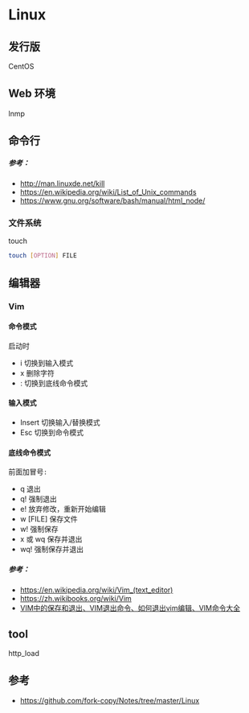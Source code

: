 # Linux

## 发行版
CentOS

## Web 环境
lnmp

## 命令行
##### 参考：
- http://man.linuxde.net/kill
- https://en.wikipedia.org/wiki/List_of_Unix_commands
- https://www.gnu.org/software/bash/manual/html_node/

### 文件系统
touch
```bash
touch [OPTION] FILE
```

## 编辑器
### Vim
#### 命令模式
启动时
- i 切换到输入模式
- x 删除字符
- : 切换到底线命令模式

#### 输入模式
- Insert 切换输入/替换模式
- Esc 切换到命令模式

#### 底线命令模式
前面加冒号`:`
- q 退出
- q! 强制退出
- e! 放弃修改，重新开始编辑
- w [FILE] 保存文件
- w! 强制保存
- x 或 wq 保存并退出
- wq! 强制保存并退出

##### 参考：
- https://en.wikipedia.org/wiki/Vim_(text_editor)
- https://zh.wikibooks.org/wiki/Vim
- [VIM中的保存和退出、VIM退出命令、如何退出vim编辑、VIM命令大全](https://www.jianshu.com/p/0009bf462f15)


## tool
http_load

## 参考
- https://github.com/fork-copy/Notes/tree/master/Linux
